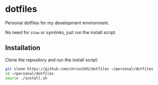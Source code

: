 # dotfiles

Personal dotfiles for my development environment.

No need for `stow` or symlinks, just run the install script.

## Installation

Clone the repository and run the install script:

```bash
git clone https://github.com/chriso345/dotfiles ~/personal/dotfiles
cd ~/personal/dotfiles
source ./install.sh
```


